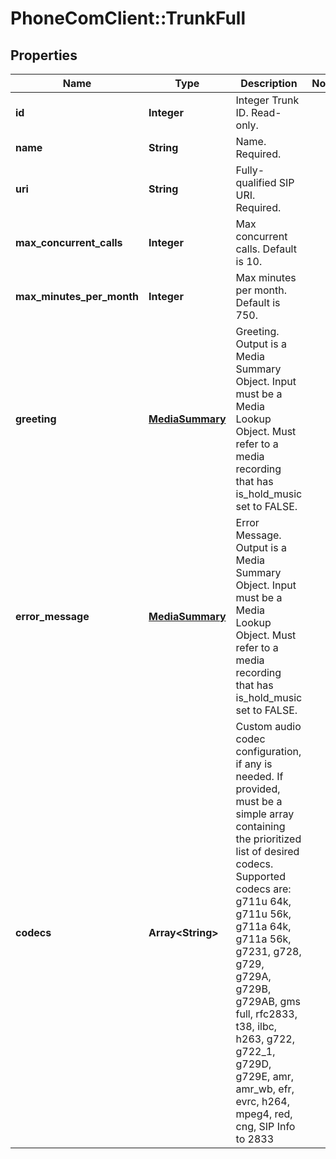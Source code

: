 # PhoneComClient::TrunkFull

## Properties
Name | Type | Description | Notes
------------ | ------------- | ------------- | -------------
**id** | **Integer** | Integer Trunk ID. Read-only. |
**name** | **String** | Name. Required. |
**uri** | **String** | Fully-qualified SIP URI. Required. |
**max_concurrent_calls** | **Integer** | Max concurrent calls. Default is 10. |
**max_minutes_per_month** | **Integer** | Max minutes per month. Default is 750. |
**greeting** | [**MediaSummary**](MediaSummary.md) | Greeting. Output is a Media Summary Object. Input must be a Media Lookup Object. Must refer to a media recording that has is_hold_music set to FALSE. |
**error_message** | [**MediaSummary**](MediaSummary.md) | Error Message. Output is a Media Summary Object. Input must be a Media Lookup Object. Must refer to a media recording that has is_hold_music set to FALSE. |
**codecs** | **Array&lt;String&gt;** | Custom audio codec configuration, if any is needed. If provided, must be a simple array containing the prioritized list of desired codecs. Supported codecs are: g711u 64k, g711u 56k, g711a 64k, g711a 56k, g7231, g728, g729, g729A, g729B, g729AB, gms full, rfc2833, t38, ilbc, h263, g722, g722_1, g729D, g729E, amr, amr_wb, efr, evrc, h264, mpeg4, red, cng, SIP Info to 2833 |


